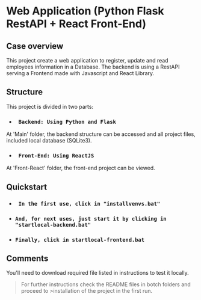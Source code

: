 # Web Application (Python Flask RestAPI + React Front-End)

## Case overview

This project create a web application to register, update and read employees information in a Database. The backend is using a RestAPI serving a Frontend made with Javascript and React Library.

## Structure

This project is divided in two parts:

* ### ` Backend: Using Python and Flask`

At 'Main' folder, the backend structure can be accessed and all project files, included local database (SQLite3).

* ### ` Front-End: Using ReactJS`

At 'Front-React' folder, the front-end project can be viewed.

## Quickstart

* ### ` In the first use, click in "installvenvs.bat"`
* ### `And, for next uses, just start it by clicking in "startlocal-backend.bat"`
* ### `Finally, click in startlocal-frontend.bat`

## Comments

You'll need to download required file listed in instructions to test it locally.

>For further instructions check the README files in botch folders and proceed to >installation of the project in the first run.
